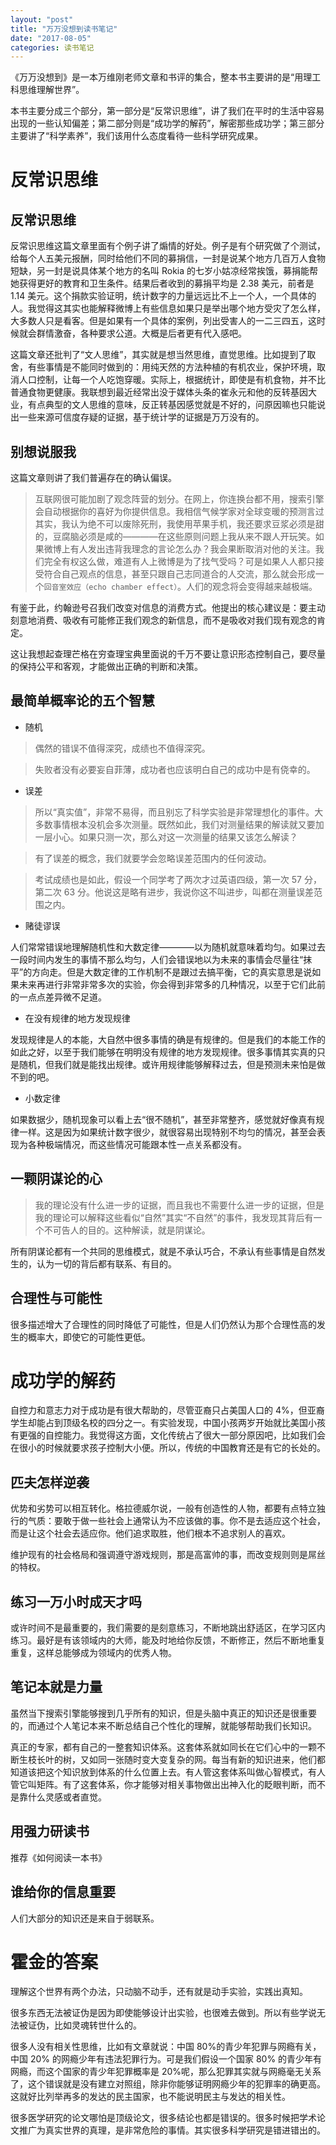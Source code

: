 ```yaml
---
layout: "post"
title: "万万没想到读书笔记"
date: "2017-08-05"
categories: 读书笔记
---
```


《万万没想到》是一本万维刚老师文章和书评的集合，整本书主要讲的是“用理工科思维理解世界”。

本书主要分成三个部分，第一部分是“反常识思维”，讲了我们在平时的生活中容易出现的一些认知偏差；第二部分则是“成功学的解药”，解密那些成功学；第三部分主要讲了“科学素养”，我们该用什么态度看待一些科学研究成果。
<!-- more -->
# 反常识思维

## 反常识思维

反常识思维这篇文章里面有个例子讲了煽情的好处。例子是有个研究做了个测试，给每个人五美元报酬，同时给他们不同的募捐信，一封是说某个地方几百万人食物短缺，另一封是说具体某个地方的名叫 Rokia 的七岁小姑凉经常挨饿，募捐能帮她获得更好的教育和卫生条件。结果后者收到的募捐平均是 2.38 美元，前者是 1.14 美元。这个捐款实验证明，统计数字的力量远远比不上一个人，一个具体的人。我觉得这其实也能解释微博上有些信息如果只是举出哪个地方受灾了怎么样，大多数人只是看客。但是如果有一个具体的案例，列出受害人的一二三四五，这时候就会群情激奋，各种要求公道。大概是后者更有代入感吧。

这篇文章还批判了“文人思维”，其实就是想当然思维，直觉思维。比如提到了取舍，有些事情是不能同时做到的：用纯天然的方法种植的有机农业，保护环境，取消人口控制，让每一个人吃饱穿暖。实际上，根据统计，即使是有机食物，并不比普通食物更健康。我联想到最近经常出没于媒体头条的崔永元和他的反转基因大业，有点典型的文人思维的意味，反正转基因感觉就是不好的，问原因嘛也只能说出一些来源可信度存疑的证据，基于统计学的证据是万万没有的。

## 别想说服我

这篇文章则讲了我们普遍存在的确认偏误。

> 互联网很可能加剧了观念阵营的划分。在网上，你连换台都不用，搜索引擎会自动根据你的喜好为你提供信息。我相信气候学家对全球变暖的预测言过其实，我认为绝不可以废除死刑，我使用苹果手机，我还要求豆浆必须是甜的，豆腐脑必须是咸的————在这些原则问题上我从来不跟人开玩笑。如果微博上有人发出违背我理念的言论怎么办？我会果断取消对他的关注。我们完全有权这么做，难道有人上微博是为了找气受吗？可是如果人人都只接受符合自己观点的信息，甚至只跟自己志同道合的人交流，那么就会形成一个`回音室效应（echo chamber effect）`。人们的观念将会变得越来越极端。

有鉴于此，约翰逊号召我们改变对信息的消费方式。他提出的核心建议是：要主动刻意地消费、吸收有可能修正我们观念的新信息，而不是吸收对我们现有观念的肯定。

这让我想起查理芒格在穷查理宝典里面说的千万不要让意识形态控制自己，要尽量的保持公平和客观，才能做出正确的判断和决策。

## 最简单概率论的五个智慧

- 随机

> 偶然的错误不值得深究，成绩也不值得深究。

> 失败者没有必要妄自菲薄，成功者也应该明白自己的成功中是有侥幸的。

- 误差

> 所以“真实值”，非常不易得，而且别忘了科学实验是非常理想化的事件。大多数事情根本没机会多次测量。既然如此，我们对测量结果的解读就又要加一层小心。如果只测一次，那么对这一次测量的结果又该怎么解读？

> 有了误差的概念，我们就要学会忽略误差范围内的任何波动。

> 考试成绩也是如此，假设一个同学考了两次才过英语四级，第一次 57 分，第二次 63 分。他说这是略有进步，我说你这不叫进步，叫都在测量误差范围之内。

- 赌徒谬误

人们常常错误地理解随机性和大数定律————以为随机就意味着均匀。如果过去一段时间内发生的事情不那么均匀，人们会错误地以为未来的事情会尽量往“抹平”的方向走。但是大数定律的工作机制不是跟过去搞平衡，它的真实意思是说如果未来再进行非常非常多次的实验，你会得到非常多的几种情况，以至于它们此前的一点点差异微不足道。

- 在没有规律的地方发现规律

发现规律是人的本能，大自然中很多事情的确是有规律的。但是我们的本能工作的如此之好，以至于我们能够在明明没有规律的地方发现规律。很多事情其实真的只是随机，但我们就是能找出规律。或许用规律能够解释过去，但是预测未来怕是做不到的吧。

- 小数定律

如果数据少，随机现象可以看上去“很不随机”，甚至非常整齐，感觉就好像真有规律一样。这是因为如果统计数字很少，就很容易出现特别不均匀的情况，甚至会表现为各种极端情况，而这些情况可能跟本性一点关系都没有。

## 一颗阴谋论的心

> 我的理论没有什么进一步的证据，而且我也不需要什么进一步的证据，但是我的理论可以解释这些看似“自然”其实“不自然”的事件，我发现其背后有一个不可告人的目的。这种解读，就是阴谋论。

所有阴谋论都有一个共同的思维模式，就是不承认巧合，不承认有些事情是自然发生的，认为一切的背后都有联系、有目的。

## 合理性与可能性

很多描述增大了合理性的同时降低了可能性，但是人们仍然认为那个合理性高的发生的概率大，即使它的可能性更低。

# 成功学的解药

自控力和意志力对于成功是有很大帮助的，尽管亚裔只占美国人口的 4%，但亚裔学生却能占到顶级名校的四分之一。有实验发现，中国小孩两岁开始就比美国小孩有更强的自控能力。我觉得这方面，文化传统占了很大一部分原因吧，比如我们会在很小的时候就要求孩子控制大小便。所以，传统的中国教育还是有它的长处的。

## 匹夫怎样逆袭

优势和劣势可以相互转化。格拉德威尔说，一般有创造性的人物，都要有点特立独行的气质：要敢于做一些社会上通常认为不应该做的事。你不是去适应这个社会，而是让这个社会去适应你。他们追求取胜，他们根本不追求别人的喜欢。

维护现有的社会格局和强调遵守游戏规则，那是高富帅的事，而改变规则则是屌丝的特权。

## 练习一万小时成天才吗

或许时间不是最重要的，我们需要的是刻意练习，不断地跳出舒适区，在学习区内练习。最好是有该领域内的大师，能及时地给你反馈，不断修正，然后不断地重复重复，这样总能够成为领域内的优秀人物。

## 笔记本就是力量

虽然当下搜索引擎能够搜到几乎所有的知识，但是头脑中真正的知识还是很重要的，而通过个人笔记本来不断总结自己个性化的理解，就能够帮助我们长知识。

真正的专家，都有自己的一整套知识体系。这套体系就如同长在它们心中的一颗不断生枝长叶的树，又如同一张随时变大变复杂的网。每当有新的知识进来，他们都知道该把这个知识放到体系的什么位置上去。有人管这套体系叫做心智模式，有人管它叫矩阵。有了这套体系，你才能够对相关事物做出出神入化的眨眼判断，而不是靠什么灵感或者直觉。

## 用强力研读书

推荐《如何阅读一本书》

## 谁给你的信息重要

人们大部分的知识还是来自于弱联系。

# 霍金的答案

理解这个世界有两个办法，只动脑不动手，还有就是动手实验，实践出真知。

很多东西无法被证伪是因为即使能够设计出实验，也很难去做到。所以有些学说无法被证伪，比如灵魂转世什么的。

很多人没有相关性思维，比如有文章就说：中国 80%的青少年犯罪与网瘾有关，中国 20% 的网瘾少年有违法犯罪行为。可是我们假设一个国家 80% 的青少年有网瘾，而这个国家的青少年犯罪概率是 20%呢，那么犯罪其实就与网瘾毫无关系了，这个错误就是没有建立对照组，除非你能够证明网瘾少年的犯罪率的确更高。这就好比列举再多的发达的民主国家，也不能说明民主与发达的相关性。

很多医学研究的论文哪怕是顶级论文，很多结论也都是错误的。很多时候把学术论文推广为真实世界的真理，是非常危险的事情。其实很多科学研究是错进错出的。